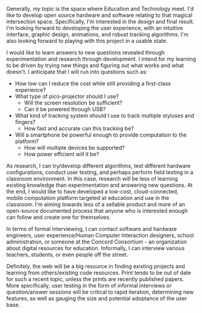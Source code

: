 Generally, my topic is the space where Education and Technology meet. I'd like to develop open source hardware and software relating to that magical intersection space. Specifically, I'm interested in the design and final result. I'm looking forward to developing the user experience, with an intuitive interface, graphic design, animations, and robust tracking algorithms. I'm also looking forward to playing with this project in a usable state.

I would like to learn answers to new questions revealed through experimentation and research through development. I intend for my learning to be driven by trying new things and figuring out what works and what doesn't. I anticipate that I will run into questions such as:

- How low can I reduce the cost while still providing a first-class experience?
- What type of pico-projector should I use?
  - Will the screen resolution be sufficient?
  - Can it be powered through USB?
- What kind of tracking system should I use to track multiple styluses and fingers?
  - How fast and accurate can this tracking be?
- Will a smartphone be powerful enough to provide computation to the platform?
  - How will multiple devices be supported?
  - How power efficient will it be?

As research, I can try/develop different algorithms, test different hardware configurations, conduct user testing, and perhaps perform field testing in a classroom environment. In this case, research will be less of learning existing knowledge than experimentation and answering new questions. At the end, I would like to have developed a low-cost, cloud-connected, mobile computation platform targeted at education and use in the classroom. I'm aiming towards less of a sellable product and more of an open-source documented process that anyone who is interested enough can follow and create one for themselves.

In terms of formal interviewing, I can contact software and hardware engineers, user experience/Human Computer Interaction designers, school administration, or someone at the Concord Consortium - an organization about digital resources for education. Informally, I can interview various teachers, students, or even  people off the street.

Definitely, the web will be a big resource in finding existing projects and learning from others/existing code resources. Print tends to be out of date for such a recent topic, unless the prints are recently published papers. More specifically, user testing in the form of informal interviews or question/answer sessions will be critical to rapid iteration, determining new features, as well as gauging the size and potential adoptance of the user base.
